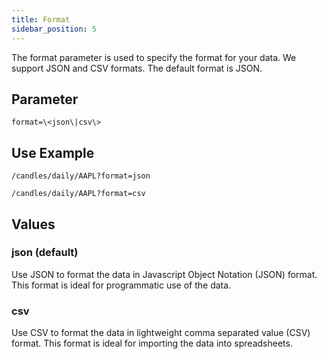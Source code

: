 ```yaml
---
title: Format
sidebar_position: 5
---
```


The format parameter is used to specify the format for your data. We support JSON and CSV formats. The default format is JSON.

## Parameter

    format=\<json\|csv\>

## Use Example

    /candles/daily/AAPL?format=json

    /candles/daily/AAPL?format=csv

## Values

### json (default)

Use JSON to format the data in Javascript Object Notation (JSON) format. This format is ideal for programmatic use of the data.

### csv

Use CSV to format the data in lightweight comma separated value (CSV) format. This format is ideal for importing the data into spreadsheets.
